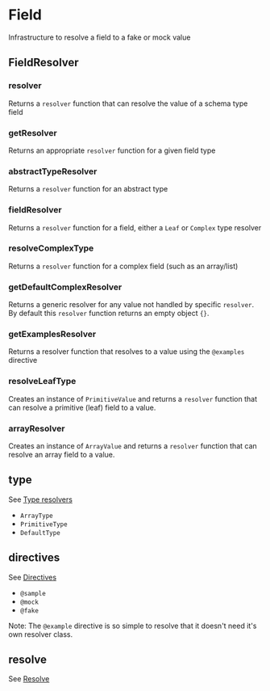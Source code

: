 # Field

Infrastructure to resolve a field to a fake or mock value

## FieldResolver

### resolver

Returns a `resolver` function that can resolve the value of a schema type field

### getResolver

Returns an appropriate `resolver` function for a given field type

### abstractTypeResolver

Returns a `resolver` function for an abstract type

### fieldResolver

Returns a `resolver` function for a field, either a `Leaf` or `Complex` type resolver

### resolveComplexType

Returns a `resolver` function for a complex field (such as an array/list)

### getDefaultComplexResolver

Returns a generic resolver for any value not handled by specific `resolver`. By default this `resolver` function returns an empty object `{}`.

### getExamplesResolver

Returns a resolver function that resolves to a value using the `@examples` directive

### resolveLeafType

Creates an instance of `PrimitiveValue` and returns a `resolver` function that can resolve a primitive (leaf) field to a value.

### arrayResolver

Creates an instance of `ArrayValue` and returns a `resolver` function that can resolve an array field to a value.

## type

See [Type resolvers](./Type/Type.md)

- `ArrayType`
- `PrimitiveType`
- `DefaultType`

## directives

See [Directives](./directives/Directives.md)

- `@sample`
- `@mock`
- `@fake`

Note: The `@example` directive is so simple to resolve that it doesn't need it's own resolver class.

## resolve

See [Resolve](./resolve/Resolve.md)
